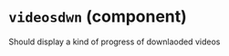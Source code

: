 `videosdwn` (component)
=======================

Should display a kind of progress of downlaoded videos


